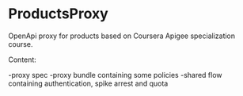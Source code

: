 # ProductsProxy
OpenApi proxy for products based on Coursera Apigee specialization course.


Content:

-proxy spec
-proxy bundle containing some policies
-shared flow containing authentication, spike arrest and quota
